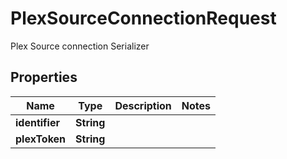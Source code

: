 

# PlexSourceConnectionRequest

Plex Source connection Serializer

## Properties

| Name | Type | Description | Notes |
|------------ | ------------- | ------------- | -------------|
|**identifier** | **String** |  |  |
|**plexToken** | **String** |  |  |



